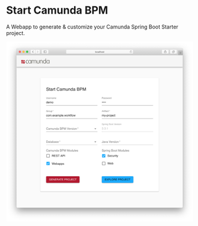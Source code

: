 # Start Camunda BPM

A Webapp to generate & customize your Camunda Spring Boot Starter project.

![Start Camunda BPM](./screenshot.png)
